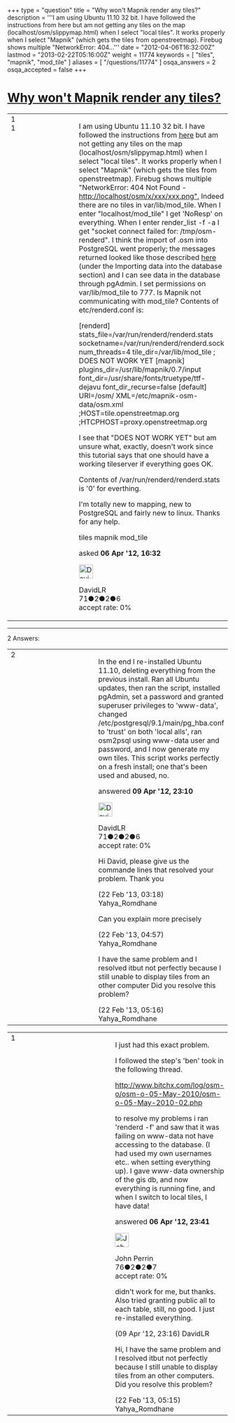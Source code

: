 +++
type = "question"
title = "Why won&#x27;t Mapnik render any tiles?"
description = '''I am using Ubuntu 11.10 32 bit. I have followed the instructions from here but am not getting any tiles on the map (localhost/osm/slippymap.html) when I select &quot;local tiles&quot;. It works properly when I select &quot;Mapnik&quot; (which gets the tiles from openstreetmap). Firebug shows multiple &quot;NetworkError: 404...'''
date = "2012-04-06T16:32:00Z"
lastmod = "2013-02-22T05:16:00Z"
weight = 11774
keywords = [ "tiles", "mapnik", "mod_tile" ]
aliases = [ "/questions/11774" ]
osqa_answers = 2
osqa_accepted = false
+++

<div class="headNormal">

# [Why won't Mapnik render any tiles?](/questions/11774/why-wont-mapnik-render-any-tiles)

</div>

<div id="main-body">

<div id="askform">

<table id="question-table" style="width:100%;">
<colgroup>
<col style="width: 50%" />
<col style="width: 50%" />
</colgroup>
<tbody>
<tr>
<td style="width: 30px; vertical-align: top"><div class="vote-buttons">
<span id="post-11774-upvote" class="ajax-command post-vote up" rel="nofollow" title="I like this post (click again to cancel)"> </span>
<div id="post-11774-score" class="post-score" title="current number of votes">
1
</div>
<span id="post-11774-downvote" class="ajax-command post-vote down" rel="nofollow" title="I dont like this post (click again to cancel)"> </span> <span id="favorite-mark" class="ajax-command favorite-mark" rel="nofollow" title="mark/unmark this question as favorite (click again to cancel)"> </span>
<div id="favorite-count" class="favorite-count">
1
</div>
</div></td>
<td><div id="item-right">
<div class="question-body">
<p>I am using Ubuntu 11.10 32 bit. I have followed the instructions from <a href="http://switch2osm.org/serving-tiles/building-a-tile-server-from-packages/">here</a> but am not getting any tiles on the map (localhost/osm/slippymap.html) when I select "local tiles". It works properly when I select "Mapnik" (which gets the tiles from openstreetmap). Firebug shows multiple "NetworkError: 404 Not Found - <a href="http://localhost/osm/x/xxx/xxx.png">http://localhost/osm/x/xxx/xxx.png".</a> Indeed there are no tiles in var/lib/mod_tile. When I enter "localhost/mod_tile" I get 'NoResp' on everything. When I enter render_list -f -a I get "socket connect failed for: /tmp/osm-renderd". I think the import of .osm into PostgreSQL went properly; the messages returned looked like those described <a href="http://switch2osm.org/serving-tiles/manually-building-a-tile-server/">here</a> (under the Importing data into the database section) and I can see data in the database through pgAdmin. I set permissions on var/lib/mod_tile to 777. Is Mapnik not communicating with mod_tile? Contents of etc/renderd.conf is:</p>
<p>[renderd] stats_file=/var/run/renderd/renderd.stats socketname=/var/run/renderd/renderd.sock num_threads=4 tile_dir=/var/lib/mod_tile ; DOES NOT WORK YET [mapnik] plugins_dir=/usr/lib/mapnik/0.7/input font_dir=/usr/share/fonts/truetype/ttf-dejavu font_dir_recurse=false [default] URI=/osm/ XML=/etc/mapnik-osm-data/osm.xml ;HOST=tile.openstreetmap.org ;HTCPHOST=proxy.openstreetmap.org</p>
<p>I see that "DOES NOT WORK YET" but am unsure what, exactly, doesn't work since this tutorial says that one should have a working tileserver if everything goes OK.</p>
<p>Contents of /var/run/renderd/renderd.stats is '0' for everthing.</p>
<p>I'm totally new to mapping, new to PostgreSQL and fairly new to linux. Thanks for any help.</p>
</div>
<div id="question-tags" class="tags-container tags">
<span class="post-tag tag-link-tiles" rel="tag" title="see questions tagged &#39;tiles&#39;">tiles</span> <span class="post-tag tag-link-mapnik" rel="tag" title="see questions tagged &#39;mapnik&#39;">mapnik</span> <span class="post-tag tag-link-mod_tile" rel="tag" title="see questions tagged &#39;mod_tile&#39;">mod_tile</span>
</div>
<div id="question-controls" class="post-controls">
&#10;</div>
<div class="post-update-info-container">
<div class="post-update-info post-update-info-user">
<p>asked <strong>06 Apr '12, 16:32</strong></p>
<img src="https://secure.gravatar.com/avatar/af8387f11be652a161c9771b36caf25b?s=32&amp;d=identicon&amp;r=g" class="gravatar" width="32" height="32" alt="DavidLR&#39;s gravatar image" />
<p><span>DavidLR</span><br />
<span class="score" title="71 reputation points">71</span><span title="2 badges"><span class="badge1">●</span><span class="badgecount">2</span></span><span title="2 badges"><span class="silver">●</span><span class="badgecount">2</span></span><span title="6 badges"><span class="bronze">●</span><span class="badgecount">6</span></span><br />
<span class="accept_rate" title="Rate of the user&#39;s accepted answers">accept rate:</span> <span title="DavidLR has no accepted answers">0%</span></p>
</div>
</div>
<div id="comments-container-11774" class="comments-container">
&#10;</div>
<div id="comment-tools-11774" class="comment-tools">
&#10;</div>
<div class="clear">
&#10;</div>
<div id="comment-11774-form-container" class="comment-form-container">
&#10;</div>
<div class="clear">
&#10;</div>
</div></td>
</tr>
</tbody>
</table>

------------------------------------------------------------------------

<div class="tabBar">

<span id="sort-top"></span>

<div class="headQuestions">

2 Answers:

</div>

</div>

<span id="11851"></span>

<div id="answer-container-11851" class="answer answered-by-owner">

<table style="width:100%;">
<colgroup>
<col style="width: 50%" />
<col style="width: 50%" />
</colgroup>
<tbody>
<tr>
<td style="width: 30px; vertical-align: top"><div class="vote-buttons">
<span id="post-11851-upvote" class="ajax-command post-vote up" rel="nofollow" title="I like this post (click again to cancel)"> </span>
<div id="post-11851-score" class="post-score" title="current number of votes">
2
</div>
<span id="post-11851-downvote" class="ajax-command post-vote down" rel="nofollow" title="I dont like this post (click again to cancel)"> </span>
</div></td>
<td><div class="item-right">
<div class="answer-body">
<p>In the end I re-installed Ubuntu 11.10, deleting everything from the previous install. Ran all Ubuntu updates, then ran the script, installed pgAdmin, set a password and granted superuser privileges to 'www-data', changed /etc/postgresql/9.1/main/pg_hba.conf to 'trust' on both 'local alls', ran osm2psql using www-data user and password, and I now generate my own tiles. This script works perfectly on a fresh install; one that's been used and abused, no.</p>
</div>
<div class="answer-controls post-controls">
&#10;</div>
<div class="post-update-info-container">
<div class="post-update-info post-update-info-user">
<p>answered <strong>09 Apr '12, 23:10</strong></p>
<img src="https://secure.gravatar.com/avatar/af8387f11be652a161c9771b36caf25b?s=32&amp;d=identicon&amp;r=g" class="gravatar" width="32" height="32" alt="DavidLR&#39;s gravatar image" />
<p><span>DavidLR</span><br />
<span class="score" title="71 reputation points">71</span><span title="2 badges"><span class="badge1">●</span><span class="badgecount">2</span></span><span title="2 badges"><span class="silver">●</span><span class="badgecount">2</span></span><span title="6 badges"><span class="bronze">●</span><span class="badgecount">6</span></span><br />
<span class="accept_rate" title="Rate of the user&#39;s accepted answers">accept rate:</span> <span title="DavidLR has no accepted answers">0%</span></p>
</div>
</div>
<div id="comments-container-11851" class="comments-container">
<span id="20141"></span>
<div id="comment-20141" class="comment">
<div id="post-20141-score" class="comment-score">
&#10;</div>
<div class="comment-text">
<p>Hi David, please give us the commande lines that resolved your problem. Thank you</p>
</div>
<div id="comment-20141-info" class="comment-info">
<span class="comment-age">(22 Feb '13, 03:18)</span> <span class="comment-user userinfo">Yahya_Romdhane</span>
</div>
</div>
<span id="20143"></span>
<div id="comment-20143" class="comment">
<div id="post-20143-score" class="comment-score">
&#10;</div>
<div class="comment-text">
<p>Can you explain more precisely</p>
</div>
<div id="comment-20143-info" class="comment-info">
<span class="comment-age">(22 Feb '13, 04:57)</span> <span class="comment-user userinfo">Yahya_Romdhane</span>
</div>
</div>
<span id="20145"></span>
<div id="comment-20145" class="comment">
<div id="post-20145-score" class="comment-score">
&#10;</div>
<div class="comment-text">
<p>I have the same problem and I resolved itbut not perfectly because I still unable to display tiles from an other computer Did you resolve this problem?</p>
</div>
<div id="comment-20145-info" class="comment-info">
<span class="comment-age">(22 Feb '13, 05:16)</span> <span class="comment-user userinfo">Yahya_Romdhane</span>
</div>
</div>
</div>
<div id="comment-tools-11851" class="comment-tools">
&#10;</div>
<div class="clear">
&#10;</div>
<div id="comment-11851-form-container" class="comment-form-container">
&#10;</div>
<div class="clear">
&#10;</div>
</div></td>
</tr>
</tbody>
</table>

</div>

<span id="11790"></span>

<div id="answer-container-11790" class="answer">

<table style="width:100%;">
<colgroup>
<col style="width: 50%" />
<col style="width: 50%" />
</colgroup>
<tbody>
<tr>
<td style="width: 30px; vertical-align: top"><div class="vote-buttons">
<span id="post-11790-upvote" class="ajax-command post-vote up" rel="nofollow" title="I like this post (click again to cancel)"> </span>
<div id="post-11790-score" class="post-score" title="current number of votes">
1
</div>
<span id="post-11790-downvote" class="ajax-command post-vote down" rel="nofollow" title="I dont like this post (click again to cancel)"> </span>
</div></td>
<td><div class="item-right">
<div class="answer-body">
<p>I just had this exact problem.</p>
<p>I followed the step's 'ben' took in the following thread.</p>
<p><a href="http://www.bitchx.com/log/osm-o/osm-o-05-May-2010/osm-o-05-May-2010-02.php">http://www.bitchx.com/log/osm-o/osm-o-05-May-2010/osm-o-05-May-2010-02.php</a></p>
<p>to resolve my problems i ran 'renderd -f' and saw that it was failing on www-data not have accessing to the database. (I had used my own usernames etc.. when setting everything up). I gave www-data ownership of the gis db, and now everything is running fine, and when I switch to local tiles, I have data!</p>
</div>
<div class="answer-controls post-controls">
&#10;</div>
<div class="post-update-info-container">
<div class="post-update-info post-update-info-user">
<p>answered <strong>06 Apr '12, 23:41</strong></p>
<img src="https://secure.gravatar.com/avatar/9ef4e665e6e82f6b5f08952ff8c69d23?s=32&amp;d=identicon&amp;r=g" class="gravatar" width="32" height="32" alt="John%20Perrin&#39;s gravatar image" />
<p><span>John Perrin</span><br />
<span class="score" title="76 reputation points">76</span><span title="2 badges"><span class="badge1">●</span><span class="badgecount">2</span></span><span title="2 badges"><span class="silver">●</span><span class="badgecount">2</span></span><span title="7 badges"><span class="bronze">●</span><span class="badgecount">7</span></span><br />
<span class="accept_rate" title="Rate of the user&#39;s accepted answers">accept rate:</span> <span title="John Perrin has no accepted answers">0%</span></p>
</div>
</div>
<div id="comments-container-11790" class="comments-container">
<span id="11852"></span>
<div id="comment-11852" class="comment">
<div id="post-11852-score" class="comment-score">
&#10;</div>
<div class="comment-text">
<p>didn't work for me, but thanks. Also tried granting public all to each table, still, no good. I just re-installed everything.</p>
</div>
<div id="comment-11852-info" class="comment-info">
<span class="comment-age">(09 Apr '12, 23:16)</span> <span class="comment-user userinfo">DavidLR</span>
</div>
</div>
<span id="20144"></span>
<div id="comment-20144" class="comment">
<div id="post-20144-score" class="comment-score">
&#10;</div>
<div class="comment-text">
<p>Hi, I have the same problem and I resolved itbut not perfectly because I still unable to display tiles from an other computers. Did you resolve this problem?</p>
</div>
<div id="comment-20144-info" class="comment-info">
<span class="comment-age">(22 Feb '13, 05:15)</span> <span class="comment-user userinfo">Yahya_Romdhane</span>
</div>
</div>
</div>
<div id="comment-tools-11790" class="comment-tools">
&#10;</div>
<div class="clear">
&#10;</div>
<div id="comment-11790-form-container" class="comment-form-container">
&#10;</div>
<div class="clear">
&#10;</div>
</div></td>
</tr>
</tbody>
</table>

</div>

<div class="paginator-container-left">

</div>

</div>

</div>

